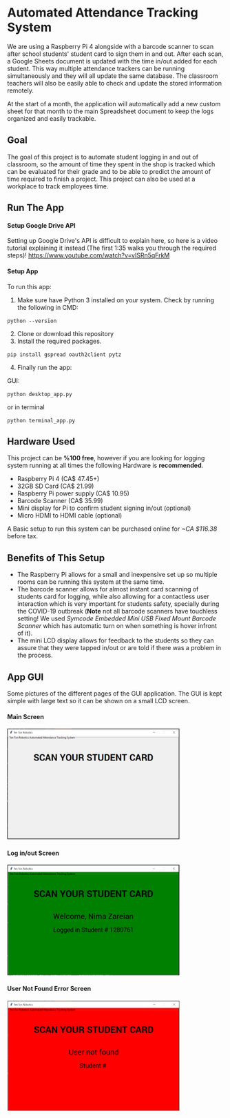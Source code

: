 # Automated Attendance Tracking System

We are using a Raspberry Pi 4 alongside with a barcode scanner to scan after school students' student card to sign them in and out. After each scan, a Google Sheets document is updated with the time in/out added for each student. This way multiple attendance trackers can be running simultaneously and they will all update the same database. The classroom teachers will also be easily able to check and update the stored information remotely.

At the start of a month, the application will automatically add a new custom sheet for that month to the main Spreadsheet document to keep the logs organized and easily trackable.

## Goal
The goal of this project is to automate student logging in and out of classroom, so the amount of time they spent in the shop is tracked which can be evaluated for their grade and to be able to predict the amount of time required to finish a project. This project can also be used at a workplace to track employees time.

## Run The App
#### Setup Google Drive API
Setting up Google Drive's API is difficult to explain here, so here is a video tutorial explaining it instead (The first 1:35 walks you through the required steps)!
https://www.youtube.com/watch?v=vISRn5qFrkM

#### Setup App
To run this app:
1. Make sure have Python 3 installed on your system. Check by running the following in CMD:
```
python --version
```
2. Clone or download this repository
3. Install the required packages.
```
pip install gspread oauth2client pytz
```
4. Finally run the app:

GUI:
```
python desktop_app.py
```
or in terminal
```
python terminal_app.py
```

## Hardware Used
This project can be **%100 free**, however if you are looking for logging system running at all times the following Hardware is **recommended**.

- Raspberry Pi 4 (CA$ 47.45+)
- 32GB SD Card (CA$ 21.99)
- Raspberry Pi power supply (CA$ 10.95)
- Barcode Scanner (CA$ 35.99)
- Mini display for Pi to confirm student signing in/out (optional)
- Micro HDMI to HDMI cable (optional)

A Basic setup to run this system can be purchased online for *~CA $116.38* before tax.

## Benefits of This Setup
- The Raspberry Pi allows for a small and inexpensive set up so multiple rooms can be running this system at the same time.
- The barcode scanner allows for almost instant card scanning of students card for logging, while also allowing for a contactless user interaction which is very important for students safety, specially during the COVID-19 outbreak (**Note** not all barcode scanners have touchless setting! We used *Symcode Embedded Mini USB Fixed Mount Barcode Scanner* which has automatic turn on when something is hover infront of it).  
- The mini LCD display allows for feedback to the students so they can assure that they were tapped in/out or are told if there was a problem in the process.

## App GUI
Some pictures of the different pages of the GUI application. The GUI is kept simple with large text so it can be shown on a small LCD screen.

#### Main Screen
<img src="https://github.com/nimazareian/attendance_tracker/blob/master/demo_pictures/demo_main_screen.png" width="400" title="Main Screen">

#### Log in/out Screen
<img src="https://github.com/nimazareian/attendance_tracker/blob/master/demo_pictures/demo_logged_in_screen.png" width="400" title="Logged in Screen">

#### User Not Found Error Screen
<img src="https://github.com/nimazareian/attendance_tracker/blob/master/demo_pictures/demo_user_not_found_screen.png" width="400" title="Error Screen">
